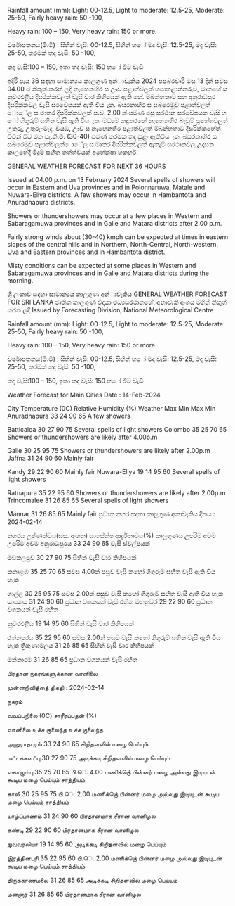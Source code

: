 Rainfall amount (mm): Light: 00-12.5, Light to moderate: 12.5-25, Moderate: 25-50, Fairly heavy rain: 50 -100,

Heavy rain: 100 – 150, Very heavy rain: 150 or more.

වර්ෂාපතනය(මි.මී) : සිහින් වැසි: 00-12.5, සිහින් හ ෝ මද වැසි: 12.5-25, මද වැසි: 25-50, තරමක් තද වැසි: 50 -100,

තද වැසි:100 – 150, ඉතා තද වැසි: 150 හ ෝ ඊට වැඩි

ඉදිරි පැය 36 සඳහා සාමාන්‍යය කාලගුණ අන්‍ාවැකිය 2024 පපබරවාරි මස 13 දින්‍ සවස 04.00 ට නිකුත් කරන්‍ ලදි නැහෙනහිර ස ඌව පළාත්වලත් හපාහළාන්නරුව, මාතහේ ස නුවරඑළිය දිසරික්කවලත් වැසි වාර කිහිපයක් ඇති හේ. ම්බන්හතාට සහ අනුරාධපුර දිසරික්කවල වැසි සරවේපයක් ඇති විය ැක. බසරනාහිර ස සබරෙමුව පළාත්වලත් ොේල ස මාතර දිසරික්කවලත් ප.ව. 2.00 න් පමණ පසු සරථාන සරවේපයක වැසි හ ෝ ගිගුරුම් සහිත වැසි ඇති විය ැක. මධ්‍යම කඳුකරහේ නැහෙනහිර බැවුම් ප්‍රහේශවලත් උතුරු, උතුරු-මැද, වයඹ, ඌව ස නැහෙනහිර පළාත්වලත් ම්බන්හතාට දිසරික්කහේත් විටින් විට මන පැ.කි.මී. (30-40) පමණ තරමක තද සුළං ඇතිවිය ැක. බසරනාහිර ස සබරෙමුව පළාත්වලත් ොේල ස මාතර දිසරික්කවලත් ඇතැම් සරථානවල උදෑසන කාලහේදී මීදුම් සහිත තත්ත්වයක් අහේක්ෂා හකහර්.

GENERAL WEATHER FORECAST FOR NEXT 36 HOURS

Issued at 04.00 p.m. on 13 February 2024 Several spells of showers will occur in Eastern and Uva provinces and in Polonnaruwa, Matale and Nuwara-Eliya districts. A few showers may occur in Hambantota and Anuradhapura districts.

Showers or thundershowers may occur at a few places in Western and Sabaragamuwa provinces and in Galle and Matara districts after 2.00 p.m.

Fairly strong winds about (30-40) kmph can be expected at times in eastern slopes of the central hills and in Northern, North-Central, North-western, Uva and Eastern provinces and in Hambantota district.

Misty conditions can be expected at some places in Western and Sabaragamuwa provinces and in Galle and Matara districts during the morning.

ශ්‍රී ලංකාව සඳහා සාමාන්‍යය කාලගුණ අන්‍ාවැකිය GENERAL WEATHER FORECAST FOR SRI LANKA ජාතික කාලගුණ විදයා මධ්‍යසරථානහේ, අනාවැකි අංශය මගින් නිකුත් කරන ලදි Issued by Forecasting Division, National Meteorological Centre

Rainfall amount (mm): Light: 00-12.5, Light to moderate: 12.5-25, Moderate: 25-50, Fairly heavy rain: 50 -100,

Heavy rain: 100 – 150, Very heavy rain: 150 or more.

වර්ෂාපතනය(මි.මී) : සිහින් වැසි: 00-12.5, සිහින් හ ෝ මද වැසි: 12.5-25, මද වැසි: 25-50, තරමක් තද වැසි: 50 -100,

තද වැසි:100 – 150, ඉතා තද වැසි: 150 හ ෝ ඊට වැඩි

Weather Forecast for Main Cities Date : 14-Feb-2024

City Temperature (0C) Relative Humidity (%) Weather Max Min Max Min Anuradhapura 33 24 90 65 A few showers

Batticaloa 30 27 90 75 Several spells of light showers Colombo 35 25 70 65 Showers or thundershowers are likely after 4.00p.m

Galle 30 25 95 75 Showers or thundershowers are likely after 2.00p.m Jaffna 31 24 90 60 Mainly fair

Kandy 29 22 90 60 Mainly fair Nuwara-Eliya 19 14 95 60 Several spells of light showers

Ratnapura 35 22 95 60 Showers or thundershowers are likely after 2.00p.m Trincomalee 31 26 85 65 Several spells of light showers

Mannar 31 26 85 65 Mainly fair ප්‍රධාන නගර සදහා කාලගුණ අනාවැකිය දිනය : 2024-02-14

නගරය උෂ්ණත්වය(සස. අංශක) සාසේක්ෂ ආර්ද්‍රතාවය(%) කාලගුණය උපරිම අවම උපරිම අවම අනුරාධපුරය 33 24 90 65 වැසි ස්වල්පයක්

මඩකලපුව 30 27 90 75 සිහින් වැසි වාර කිහිපයක්

කකාළඹ 35 25 70 65 සවස 4.00න් පසුව වැසි කහෝ ගිගුරුම් සහිත වැසි ඇති විය හැක

ගාල්ල 30 25 95 75 සවස 2.00න් පසුව වැසි කහෝ ගිගුරුම් සහිත වැසි ඇති විය හැක යාපනය 31 24 90 60 ප්‍රධාන වශකයන් වැසි රහිත මහනුවර 29 22 90 60 ප්‍රධාන වශකයන් වැසි රහිත

නුවරඑළිය 19 14 95 60 සිහින් වැසි වාර කිහිපයක්

රත්නපුරය 35 22 95 60 සවස 2.00න් පසුව වැසි කහෝ ගිගුරුම් සහිත වැසි ඇති විය හැක ත්‍රිකුණාමලය 31 26 85 65 සිහින් වැසි වාර කිහිපයක්

මන්නාරම 31 26 85 65 ප්‍රධාන වශකයන් වැසි රහිත

பிரதான நகரங்களுக்கான வானிலை

முன்னறிவித்தை் திகதி : 2024-02-14

நகரம்

வவப்பநிலை (0C) சாரீரப்பதன் (%)

வானிலை உச்ச குலைந்த உச்ச குலைந்த

அனுராதபுரம் 33 24 90 65 சிறிதளவில் மழை பெய்யும்

மட்டக்களப்பு 30 27 90 75 அடிக்கடி சிறிதளவில் மழை பெய்யும்

வகாழும்பு 35 25 70 65 பி.ெ. 4.00 மணிக்குெ் பின்னர் மழை அல்லது இடியுடன் கூடிய மழை பெய்யும் சாத்தியம்

காலி 30 25 95 75 பி.ெ. 2.00 மணிக்குெ் பின்னர் மழை அல்லது இடியுடன் கூடிய மழை பெய்யும் சாத்தியம்

யாழ்ப்பாணம் 31 24 90 60 பிரதானமாக சீரான வானிழல

கண்டி 29 22 90 60 பிரதானமாக சீரான வானிழல

நுவவரலியா 19 14 95 60 அடிக்கடி சிறிதளவில் மழை பெய்யும்

இரத்தினபுரி 35 22 95 60 பி.ெ. 2.00 மணிக்குெ் பின்னர் மழை அல்லது இடியுடன் கூடிய மழை பெய்யும் சாத்தியம்

திருககாணமலை 31 26 85 65 அடிக்கடி சிறிதளவில் மழை பெய்யும்

மன்னார் 31 26 85 65 பிரதானமாக சீரான வானிழல